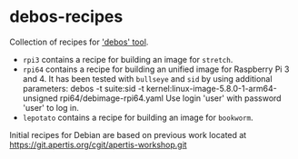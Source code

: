 # debos-recipes
Collection of recipes for ['debos' tool](https://github.com/go-debos/debos).

* `rpi3` contains a recipe for building an image for `stretch`.
* `rpi64` contains a recipe for building an unified image for Raspberry Pi 3 and 4.
  It has been tested with `bullseye` and `sid` by using additional parameters:
  debos -t suite:sid -t kernel:linux-image-5.8.0-1-arm64-unsigned rpi64/debimage-rpi64.yaml
  Use login 'user' with password 'user' to log in.
* `lepotato` contains a recipe for building an image for `bookworm`.

Initial recipes for Debian are based on previous work located at https://git.apertis.org/cgit/apertis-workshop.git
